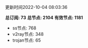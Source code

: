 更新时间2022-10-04 08:03:36

**总订阅: 73**
**总节点: 2104**
**有效节点: 1181**
- ss节点: 768
- v2ray节点: 348
- trojan节点: 65
